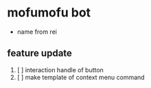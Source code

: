# mofumofu bot

 - name from rei


## feature update 
1. [ ] interaction handle of button
2. [ ] make template of context menu command 
